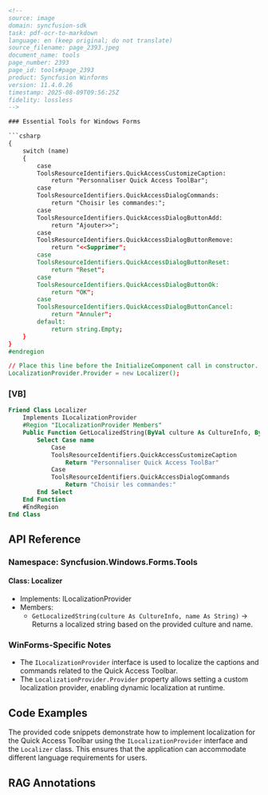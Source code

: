 ```html
<!--
source: image
domain: syncfusion-sdk
task: pdf-ocr-to-markdown
language: en (keep original; do not translate)
source_filename: page_2393.jpeg
document_name: tools
page_number: 2393
page_id: tools#page_2393
product: Syncfusion Winforms
version: 11.4.0.26
timestamp: 2025-08-09T09:56:25Z
fidelity: lossless
-->

### Essential Tools for Windows Forms

```csharp
{
    switch (name)
    {
        case
        ToolsResourceIdentifiers.QuickAccessCustomizeCaption:
            return "Personnaliser Quick Access ToolBar";
        case
        ToolsResourceIdentifiers.QuickAccessDialogCommands:
            return "Choisir les commandes:";
        case
        ToolsResourceIdentifiers.QuickAccessDialogButtonAdd:
            return "Ajouter>>";
        case
        ToolsResourceIdentifiers.QuickAccessDialogButtonRemove:
            return "<<Supprimer";
        case
        ToolsResourceIdentifiers.QuickAccessDialogButtonReset:
            return "Reset";
        case
        ToolsResourceIdentifiers.QuickAccessDialogButtonOk:
            return "OK";
        case
        ToolsResourceIdentifiers.QuickAccessDialogButtonCancel:
            return "Annuler";
        default:
            return string.Empty;
    }
}
#endregion

// Place this line before the InitializeComponent call in constructor.
LocalizationProvider.Provider = new Localizer();
```

### [VB]
```vb
Friend Class Localizer
    Implements ILocalizationProvider
    #Region "ILocalizationProvider Members"
    Public Function GetLocalizedString(ByVal culture As CultureInfo, ByVal name As String) As String
        Select Case name
            Case
            ToolsResourceIdentifiers.QuickAccessCustomizeCaption
                Return "Personnaliser Quick Access ToolBar"
            Case
            ToolsResourceIdentifiers.QuickAccessDialogCommands
                Return "Choisir les commandes:"
        End Select
    End Function
    #EndRegion
End Class
```

## API Reference

### Namespace: Syncfusion.Windows.Forms.Tools

#### Class: Localizer

- Implements: ILocalizationProvider
- Members:
  - `GetLocalizedString(culture As CultureInfo, name As String)` → Returns a localized string based on the provided culture and name.

### WinForms-Specific Notes

- The `ILocalizationProvider` interface is used to localize the captions and commands related to the Quick Access Toolbar.
- The `LocalizationProvider.Provider` property allows setting a custom localization provider, enabling dynamic localization at runtime.

## Code Examples

The provided code snippets demonstrate how to implement localization for the Quick Access Toolbar using the `ILocalizationProvider` interface and the `Localizer` class. This ensures that the application can accommodate different language requirements for users.

## RAG Annotations
<!-- tags: Syncfusion, WinForms, ILocalizationProvider, Quick Access Toolbar, Localization, Example Code keywords: Windows Forms, Localizer, ToolsResourceIdentifiers, QuickAccessCustomizeCaption, QuickAccessDialogCommands, QuickAccessDialogButtonAdd, QuickAccessDialogButtonRemove, QuickAccessDialogButtonReset, QuickAccessDialogButtonOk, QuickAccessDialogButtonCancel -->
```